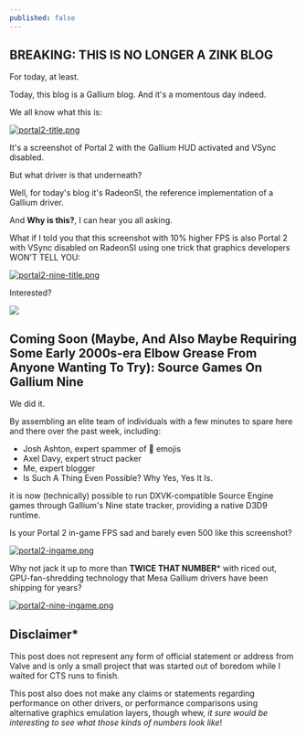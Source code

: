 ```yaml
---
published: false
---
```

## BREAKING: THIS IS NO LONGER A ZINK BLOG

For today, at least.

Today, this blog is a Gallium blog. And it's a momentous day indeed.

We all know what this is:

[![portal2-title.png]({{site.url}}/assets/portal2-title.png)]({{site.url}}/assets/portal2-title.png)

It's a screenshot of Portal 2 with the Gallium HUD activated and VSync disabled.

But what driver is that underneath?

Well, for today's blog it's RadeonSI, the reference implementation of a Gallium driver.

And **Why is this?**, I can hear you all asking.

What if I told you that this screenshot with 10% higher FPS is also Portal 2 with VSync disabled on RadeonSI using one trick that graphics developers WON'T TELL YOU:

[![portal2-nine-title.png]({{site.url}}/assets/portal2-nine-title.png)]({{site.url}}/assets/portal2-nine-title.png)

Interested?

![](https://media.giphy.com/media/CaiVJuZGvR8HK/giphy.gif)

## Coming Soon (Maybe, And Also Maybe Requiring Some Early 2000s-era Elbow Grease From Anyone Wanting To Try): Source Games On Gallium Nine

We did it.

By assembling an elite team of individuals with a few minutes to spare here and there over the past week, including:
* Josh Ashton, expert spammer of 🐸 emojis
* Axel Davy, expert struct packer
* Me, expert blogger
* Is Such A Thing Even Possible? Why Yes, Yes It Is.

it is now (technically) possible to run DXVK-compatible Source Engine games through Gallium's Nine state tracker, providing a native D3D9 runtime.

Is your Portal 2 in-game FPS sad and barely even 500 like this screenshot?

[![portal2-ingame.png]({{site.url}}/assets/portal2-ingame.png)]({{site.url}}/assets/portal2-ingame.png)

Why not jack it up to more than **TWICE THAT NUMBER**\* with riced out, GPU-fan-shredding technology that Mesa Gallium drivers have been shipping for years?

[![portal2-nine-ingame.png]({{site.url}}/assets/portal2-nine-ingame.png)]({{site.url}}/assets/portal2-nine-ingame.png)

## Disclaimer*
This post does not represent any form of official statement or address from Valve and is only a small project that was started out of boredom while I waited for CTS runs to finish.

This post also does not make any claims or statements regarding performance on other drivers, or performance comparisons using alternative graphics emulation layers, though whew, *it sure would be interesting to see what those kinds of numbers look like*!